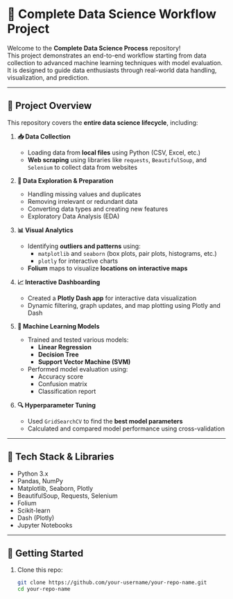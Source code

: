 # 🧠 Complete Data Science Workflow Project

Welcome to the **Complete Data Science Process** repository!  
This project demonstrates an end-to-end workflow starting from data collection to advanced machine learning techniques with model evaluation. It is designed to guide data enthusiasts through real-world data handling, visualization, and prediction.

---

## 📌 Project Overview

This repository covers the **entire data science lifecycle**, including:

1. **📥 Data Collection**
   - Loading data from **local files** using Python (CSV, Excel, etc.)
   - **Web scraping** using libraries like `requests`, `BeautifulSoup`, and `Selenium` to collect data from websites

2. **🧹 Data Exploration & Preparation**
   - Handling missing values and duplicates
   - Removing irrelevant or redundant data
   - Converting data types and creating new features
   - Exploratory Data Analysis (EDA)

3. **📊 Visual Analytics**
   - Identifying **outliers and patterns** using:
     - `matplotlib` and `seaborn` (box plots, pair plots, histograms, etc.)
     - `plotly` for interactive charts
   - **Folium** maps to visualize **locations on interactive maps**

4. **📈 Interactive Dashboarding**
   - Created a **Plotly Dash app** for interactive data visualization
   - Dynamic filtering, graph updates, and map plotting using Plotly and Dash

5. **🤖 Machine Learning Models**
   - Trained and tested various models:
     - **Linear Regression**
     - **Decision Tree**
     - **Support Vector Machine (SVM)**
   - Performed model evaluation using:
     - Accuracy score
     - Confusion matrix
     - Classification report

6. **🔍 Hyperparameter Tuning**
   - Used `GridSearchCV` to find the **best model parameters**
   - Calculated and compared model performance using cross-validation

---

## 🧰 Tech Stack & Libraries

- Python 3.x
- Pandas, NumPy
- Matplotlib, Seaborn, Plotly
- BeautifulSoup, Requests, Selenium
- Folium
- Scikit-learn
- Dash (Plotly)
- Jupyter Notebooks

---

## 🚀 Getting Started

1. Clone this repo:
   ```bash
   git clone https://github.com/your-username/your-repo-name.git
   cd your-repo-name
